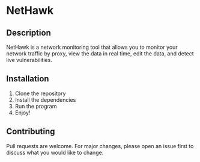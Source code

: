 # NetHawk

## Description
NetHawk is a network monitoring tool that allows you to monitor your network traffic by proxy, view the data in real time, edit the data, and detect live vulnerabilities.

## Installation
1. Clone the repository
2. Install the dependencies
3. Run the program
4. Enjoy!

## Contributing
Pull requests are welcome. For major changes, please open an issue first to discuss what you would like to change.
